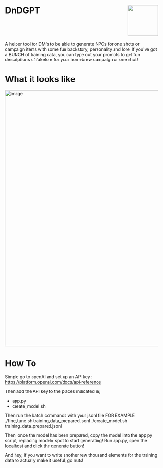 # DnDGPT<img src= "https://github.com/DavidWeaverAudio/DnDGPT/assets/78392269/00cc5d15-2f6e-4a33-bf91-413a15873084" width=100 height=100 style="float:right" /><div style="clear:both">
A helper tool for DM's to be able to generate NPCs for one shots or campaign items with some fun backstory, personality and lore.
If you've got a BUNCH of training data, you can type out your prompts to get fun descriptions of fakelore for your homebrew campaign or one shot!

# What it looks like
<img width="840" alt="image" src="https://github.com/DavidWeaverAudio/DnDGPT/assets/78392269/494ae293-f5a2-4ee4-ada8-77f8bc0d6099">

# How To
Simple go to openAI and set up an API key : https://platform.openai.com/docs/api-reference

Then add the API key to the places indicated in;
- app.py
- create_model.sh

Then run the batch commands with your jsonl file
FOR EXAMPLE 
./fine_tune.sh training_data_prepared.jsonl
./create_model.sh training_data_prepared.jsonl

Then, once the model has been prepared, copy the model into the app.py script, replacing model= spot to start generating!
Run app.py, open the localhost and click the generate button!

And hey, if you want to write another few thousand elements for the training data to actually make it useful, go nuts!
